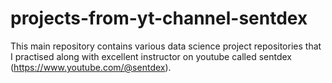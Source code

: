 # projects-from-yt-channel-sentdex
This main repository contains various data science project repositories that I practised along with excellent instructor on youtube called sentdex (https://www.youtube.com/@sentdex).
